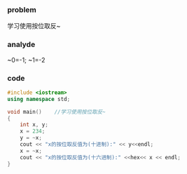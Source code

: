### problem

学习使用按位取反~

### analyde

~0=-1; ~1=-2

### code
```cpp
#include <iostream>
using namespace std;

void main()    //学习使用按位取反~
{
	int x, y;
	x = 234;
	y = ~x;
	cout << "x的按位取反值为(十进制):" << y<<endl;
	x = ~x;
	cout << "x的按位取反值为(十六进制):" <<hex<< x << endl;
}
```
